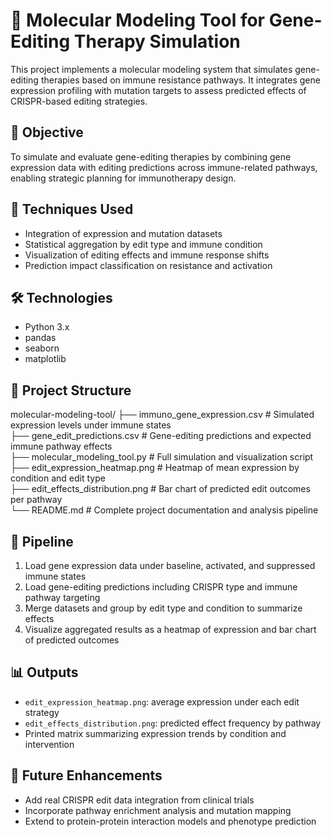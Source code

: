 # 🧬 Molecular Modeling Tool for Gene-Editing Therapy Simulation

This project implements a molecular modeling system that simulates gene-editing therapies based on immune resistance pathways. It integrates gene expression profiling with mutation targets to assess predicted effects of CRISPR-based editing strategies.

## 🎯 Objective

To simulate and evaluate gene-editing therapies by combining gene expression data with editing predictions across immune-related pathways, enabling strategic planning for immunotherapy design.

## 🧠 Techniques Used

- Integration of expression and mutation datasets
- Statistical aggregation by edit type and immune condition
- Visualization of editing effects and immune response shifts
- Prediction impact classification on resistance and activation

## 🛠️ Technologies

- Python 3.x
- pandas
- seaborn
- matplotlib

## 📁 Project Structure

molecular-modeling-tool/
├── immuno_gene_expression.csv          # Simulated expression levels under immune states  
├── gene_edit_predictions.csv           # Gene-editing predictions and expected immune pathway effects  
├── molecular_modeling_tool.py          # Full simulation and visualization script  
├── edit_expression_heatmap.png         # Heatmap of mean expression by condition and edit type  
├── edit_effects_distribution.png       # Bar chart of predicted edit outcomes per pathway  
└── README.md                           # Complete project documentation and analysis pipeline

## 🚀 Pipeline

1. Load gene expression data under baseline, activated, and suppressed immune states  
2. Load gene-editing predictions including CRISPR type and immune pathway targeting  
3. Merge datasets and group by edit type and condition to summarize effects  
4. Visualize aggregated results as a heatmap of expression and bar chart of predicted outcomes

## 📊 Outputs

- `edit_expression_heatmap.png`: average expression under each edit strategy  
- `edit_effects_distribution.png`: predicted effect frequency by pathway  
- Printed matrix summarizing expression trends by condition and intervention

## 📌 Future Enhancements

- Add real CRISPR edit data integration from clinical trials  
- Incorporate pathway enrichment analysis and mutation mapping  
- Extend to protein-protein interaction models and phenotype prediction
